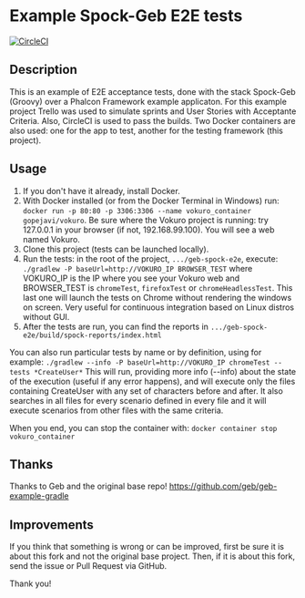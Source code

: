 # Example Spock-Geb E2E tests
[![CircleCI](https://circleci.com/gh/gopejavi/geb-spock-e2e.svg?style=svg)](https://circleci.com/gh/gopejavi/geb-spock-e2e)

## Description

This is an example of E2E acceptance tests, done with the stack Spock-Geb (Groovy) over a Phalcon Framework example applicaton.
For this example project Trello was used to simulate sprints and User Stories with Acceptante Criteria.
Also, CircleCI is used to pass the builds. Two Docker containers are also used: one for the app to test, another for the testing framework (this project).

## Usage

1. If you don't have it already, install Docker.
2. With Docker installed (or from the Docker Terminal in Windows) run:
`docker run -p 80:80 -p 3306:3306 --name vokuro_container gopejavi/vokuro`. Be sure where the Vokuro project is running: try 127.0.0.1 in your browser (if not, 192.168.99.100). You will see a web named Vokuro.
4. Clone this project (tests can be launched locally).
5. Run the tests: in the root of the project, `.../geb-spock-e2e`, execute: 
`./gradlew -P baseUrl=http://VOKURO_IP BROWSER_TEST` where VOKURO_IP is the IP where you see your Vokuro web and BROWSER_TEST is `chromeTest`, `firefoxTest` or `chromeHeadlessTest`. This last one will launch the tests on Chrome without rendering the windows on screen. Very useful for continuous integration based on Linux distros without GUI.
6. After the tests are run, you can find the reports in `.../geb-spock-e2e/build/spock-reports/index.html`

You can also run particular tests by name or by definition, using for example:
`./gradlew --info -P baseUrl=http://VOKURO_IP chromeTest --tests *CreateUser*`
This will run, providing more info (--info) about the state of the execution (useful if any error happens), and will execute only the files containing CreateUser with any set of characters before and after. It also searches in all files for every scenario defined in every file and it will execute scenarios from other files with the same criteria.

When you end, you can stop the container with:
`docker container stop vokuro_container`

## Thanks

Thanks to Geb and the original base repo! https://github.com/geb/geb-example-gradle

## Improvements

If you think that something is wrong or can be improved, first be sure it is about this fork and not the original base project. Then, if it is about this fork, send the issue or Pull Request via GitHub.

Thank you!
